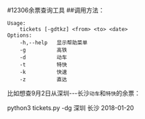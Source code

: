 #12306余票查询工具
##调用方法：

	Usage:
	    tickets [-gdtkz] <from> <to> <date>
	Options:
	    -h,--help   显示帮助菜单
	    -g          高铁
	    -d          动车
	    -t          特快
	    -k          快速
	    -z          直达


比如想查9月2日从深圳---长沙`动车`和`特快`的余票：

python3 tickets.py -dg 深圳 长沙 2018-01-20
